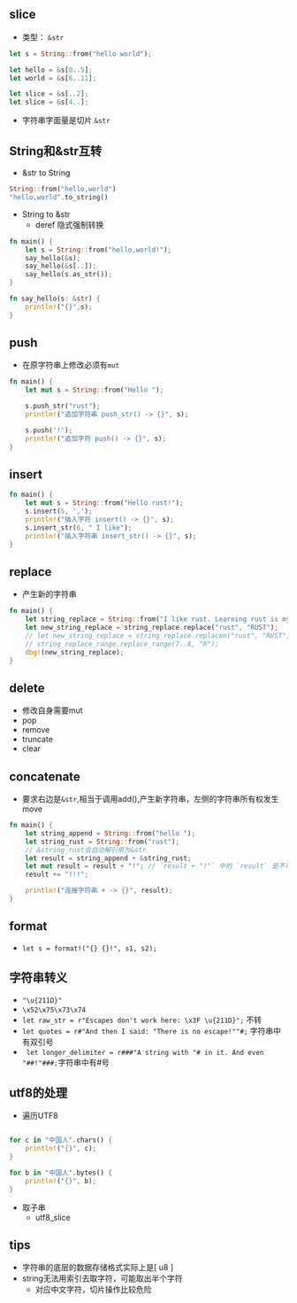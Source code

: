 
## slice
+ 类型： `&str`
```rust
let s = String::from("hello world");

let hello = &s[0..5];
let world = &s[6..11];

let slice = &s[..2];
let slice = &s[4..];
```

+ 字符串字面量是切片 `&str`

## String和&str互转
+ &str to String
```rust
String::from("hello,world")
"hello,world".to_string()
```

+ String to &str
    + deref 隐式强制转换
```rust
fn main() {
    let s = String::from("hello,world!");
    say_hello(&s);
    say_hello(&s[..]);
    say_hello(s.as_str());
}

fn say_hello(s: &str) {
    println!("{}",s);
}
```

## push
+ 在原字符串上修改必须有`mut`
```rust
fn main() {
    let mut s = String::from("Hello ");

    s.push_str("rust");
    println!("追加字符串 push_str() -> {}", s);

    s.push('!');
    println!("追加字符 push() -> {}", s);
}
```

## insert
```rust
fn main() {
    let mut s = String::from("Hello rust!");
    s.insert(5, ',');
    println!("插入字符 insert() -> {}", s);
    s.insert_str(6, " I like");
    println!("插入字符串 insert_str() -> {}", s);
}
```

## replace
+ 产生新的字符串 
```rust
fn main() {
    let string_replace = String::from("I like rust. Learning rust is my favorite!");
    let new_string_replace = string_replace.replace("rust", "RUST");
    // let new_string_replace = string_replace.replacen("rust", "RUST",1);
    // string_replace_range.replace_range(7..8, "R");
    dbg!(new_string_replace);
}
```

## delete
+ 修改自身需要mut
+ pop
+ remove
+ truncate
+ clear

## concatenate
+ 要求右边是`&str`,相当于调用add(),产生新字符串，左侧的字符串所有权发生move
```rust
fn main() {
    let string_append = String::from("hello ");
    let string_rust = String::from("rust");
    // &string_rust会自动解引用为&str
    let result = string_append + &string_rust;
    let mut result = result + "!"; // `result + "!"` 中的 `result` 是不可变的
    result += "!!!";

    println!("连接字符串 + -> {}", result);
}
```

## format
+ `let s = format!("{} {}!", s1, s2);`

## 字符串转义
+ `"\u{211D}"`
+ `\x52\x75\x73\x74`
+ `let raw_str = r"Escapes don't work here: \x3F \u{211D}";` 不转
+ `let quotes = r#"And then I said: "There is no escape!""#;` 字符串中有双引号
+ ` let longer_delimiter = r###"A string with "# in it. And even "##!"###;`字符串中有#号

## utf8的处理
+ 遍历UTF8
```rust

for c in "中国人".chars() {
    println!("{}", c);
}

for b in "中国人".bytes() {
    println!("{}", b);
}


```

+ 取子串
    + utf8_slice

## tips
+ 字符串的底层的数据存储格式实际上是[ u8 ]
+ string无法用索引去取字符，可能取出半个字符
    + 对应中文字符，切片操作比较危险